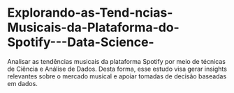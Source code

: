 # Explorando-as-Tend-ncias-Musicais-da-Plataforma-do-Spotify---Data-Science-
Analisar as tendências musicais da plataforma Spotify por meio de técnicas de Ciência e Análise de Dados. Desta forma, esse estudo visa gerar insights relevantes sobre o mercado musical e apoiar tomadas de decisão baseadas em dados.
